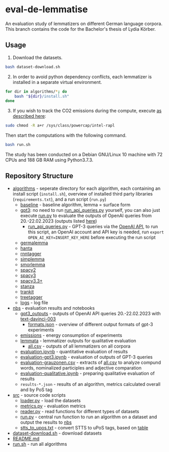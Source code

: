 # eval-de-lemmatise
An evaluation study of lemmatizers on different German language corpora.
This branch contains the code for the Bachelor's thesis of Lydia Körber.

## Usage

1. Download the datasets.

```sh
bash dataset-download.sh
```

2. In order to avoid python dependency conflicts, each lemmatizer is installed in a separate virtual environment.

```sh
for dir in algorithms/*; do
    bash "${dir}/install.sh"
done
```

3. If you wish to track the CO2 emissions during the compute, execute [as described here](https://github.com/mlco2/codecarbon/issues/244):

```sh
sudo chmod -R a+r /sys/class/powercap/intel-rapl
```

Then start the computations with the following command.

```sh
bash run.sh
```

The study has been conducted on a Debian GNU/Linux 10 machine with 72 CPUs and 188 GB RAM using Python3.7.3.

## Repository Structure
 * [algorithms](./algorithms) - seperate directory for each algorithm, each containing an install script (`install.sh`), overview of installed third party libraries (`requirements.txt`), and a run script (`run.py`)
	* [baseline](./algorithms/baseline) - baseline algorithm, lemma = surface form
	* [gpt3](./algorithms/gpt3): no need to run [run_api_queries.py](./algorithms/gpt3/run_api_queries.py) yourself, you can also just execute [run.py](./algorithms/gpt3/run.py) to evaluate the outputs of OpenAI queries from 20.-22.02.2023 (outputs listed [here](./nbs/gpt3_outputs))
		* [run_api_queries.py](./algorithms/gpt3/run_api_queries.py) - GPT-3 queries via the [OpenAI API](https://platform.openai.com/), to run this script, an OpenAI account and API key is needed, run `export OPEN_AI_KEY=INSERT_KEY_HERE` before executing the run script
	* [germalemma](./algorithms/germalemma)
	* [hanta](./algorithms/hanta)
	* [rnntagger](./algorithms/rnntagger)
	* [simplemma](./algorithms/simplemma)
	* [smorlemma](./algorithms/smorlemma)
	* [spacy2](./algorithms/spacy2)
	* [spacy3](./algorithms/spacy3)
	* [spacy3.3+](./algorithms/spacy3.3+)
	* [stanza](./algorithms/stanza)
	* [trankit](./algorithms/trankit)
	* [treetagger](./algorithms/treetagger)
	* [logs](./logs.log) - log file
 * [nbs](./nbs) - evaluation results and notebooks
	* [gpt3_outputs](./nbs/gpt3_outputs) - outputs of OpenAI API queries 20.-22.02.2023 with [text-davinci-003](https://platform.openai.com/docs/models/gpt-3)
		* [formats.json](./nbs/gpt3_outputs/formats.json) - overview of different output formats of gpt-3 experiments
    * [emissions](./nbs/emissions) - energy consumption of experiments
	* [lemmata](./nbs/lemmata) - lemmatizer outputs for qualitative evaluation
		* [all.csv](./nbs/lemmata/all.csv) - outputs of all lemmatizers on all corpora
	* [evaluation.ipynb](./nbs/evaluation.ipynb) - quantitative evaluation of results
	* [evaluation-gpt3.ipynb](./nbs/evaluation-gpt3.ipynb) - evaluation of outputs of GPT-3 queries
	* [evaluation-grauzonen.csv](./nbs/evaluation-grauzonen.csv) - extracts of [all.csv](./nbs/lemmata/all.csv) to analyze compund words, nominalized participles and adjective comparation
	* [evaluation-qualitative.ipynb](./nbs/evaluation-qualitative.ipynb) - preparing qualitative evaluation of results
	* `results-*.json` - results of an algorithm, metrics calculated overall and by PoS tag
 * [src](./src) - source code scripts
   * [loader.py](./src/loader.py) - load the datasets
   * [metrics.py](./src/metrics.py) - evaluation metrics
   * [reader.py](./src/reader.py) - read functions for different types of datasets
   * [run.py](./src/run.py) - central run function to run an algorithm on a dataset and output the results to [nbs](./nbs)
   * [stts_to_upos.txt](./src/stts_to_upos.txt) - convert STTS to uPoS tags, based on [table](http://universaldependencies.org/docs/tagset-conversion/de-stts-uposf.html)
 * [dataset-download.sh](./dataset-download.sh) - download datasets
 * [README.md](./README.md)
 * [run.sh](./run.sh) - run all algorithms


